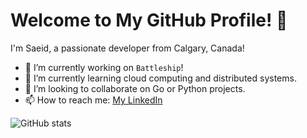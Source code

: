 # Welcome to My GitHub Profile! 👋

I'm Saeid, a passionate developer from Calgary, Canada! 

- 🔭 I’m currently working on `Battleship`!
- 🌱 I’m currently learning cloud computing and distributed systems.
- 👯 I’m looking to collaborate on Go or Python projects. 
- 📫 How to reach me: [My LinkedIn](https://www.linkedin.com/in/saeidalizadeh)

![GitHub stats](https://github-readme-stats.vercel.app/api?username=saeialz13&show_icons=true&theme=radical)


